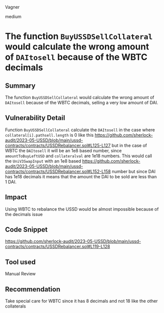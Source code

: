 Vagner

medium

# The function `BuyUSSDSellCollateral` would calculate the wrong amount of `DAItosell` because of the WBTC decimals

## Summary
The function `BuyUSSDSellCollateral` would calculate the wrong amount of `DAItosell` because of the WBTC decimals, selling a very low amount of DAI.
## Vulnerability Detail
Function `BuyUSSDSellCollateral` calculate the `DAItosell` in the case where `collateral[i].pathsell.length` is 0 like this https://github.com/sherlock-audit/2023-05-USSD/blob/main/ussd-contracts/contracts/USSDRebalancer.sol#L125-L127 but in the case of WBTC the `DAItosell` it will be an 1e8 based number, since `amountToBuyLeftUSD` and `collateralval` are 1e18 numbers. This would call the `UniV3SwapInput` with an 1e8 based https://github.com/sherlock-audit/2023-05-USSD/blob/main/ussd-contracts/contracts/USSDRebalancer.sol#L152-L158 number but since DAI has 1e18 decimals it means that the amount the DAI to be sold are less than 1 DAI.
## Impact
Using WBTC to rebalance the USSD would be almost impossible because of the decimals issue
## Code Snippet
https://github.com/sherlock-audit/2023-05-USSD/blob/main/ussd-contracts/contracts/USSDRebalancer.sol#L119-L128
## Tool used

Manual Review

## Recommendation
Take special care for WBTC since it has 8 decimals and not 18 like the other collaterals
